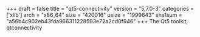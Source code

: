 +++
draft = false
title = "qt5-connectivity"
version = "5.7.0-3"
categories = ['xlib']
arch = "x86_64"
size = "420016"
usize = "1999643"
sha1sum = "a56b4c902eb43fda966311228593e72a2cd0f946"
+++
The Qt5 toolkit, qtconnectivity